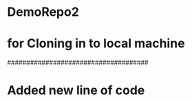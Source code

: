 # DemoRepo2
# for Cloning in to local machine
#####################################
# Added new line of code

